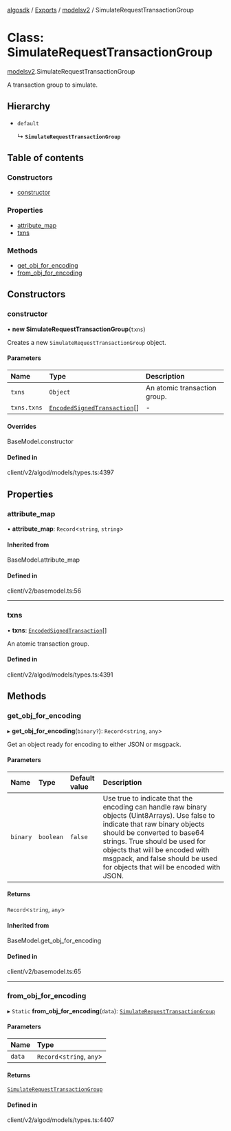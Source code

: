 [algosdk](../README.md) / [Exports](../modules.md) / [modelsv2](../modules/modelsv2.md) / SimulateRequestTransactionGroup

# Class: SimulateRequestTransactionGroup

[modelsv2](../modules/modelsv2.md).SimulateRequestTransactionGroup

A transaction group to simulate.

## Hierarchy

- `default`

  ↳ **`SimulateRequestTransactionGroup`**

## Table of contents

### Constructors

- [constructor](modelsv2.SimulateRequestTransactionGroup.md#constructor)

### Properties

- [attribute\_map](modelsv2.SimulateRequestTransactionGroup.md#attribute_map)
- [txns](modelsv2.SimulateRequestTransactionGroup.md#txns)

### Methods

- [get\_obj\_for\_encoding](modelsv2.SimulateRequestTransactionGroup.md#get_obj_for_encoding)
- [from\_obj\_for\_encoding](modelsv2.SimulateRequestTransactionGroup.md#from_obj_for_encoding)

## Constructors

### constructor

• **new SimulateRequestTransactionGroup**(`txns`)

Creates a new `SimulateRequestTransactionGroup` object.

#### Parameters

| Name | Type | Description |
| :------ | :------ | :------ |
| `txns` | `Object` | An atomic transaction group. |
| `txns.txns` | [`EncodedSignedTransaction`](../interfaces/EncodedSignedTransaction.md)[] | - |

#### Overrides

BaseModel.constructor

#### Defined in

client/v2/algod/models/types.ts:4397

## Properties

### attribute\_map

• **attribute\_map**: `Record`\<`string`, `string`\>

#### Inherited from

BaseModel.attribute\_map

#### Defined in

client/v2/basemodel.ts:56

___

### txns

• **txns**: [`EncodedSignedTransaction`](../interfaces/EncodedSignedTransaction.md)[]

An atomic transaction group.

#### Defined in

client/v2/algod/models/types.ts:4391

## Methods

### get\_obj\_for\_encoding

▸ **get_obj_for_encoding**(`binary?`): `Record`\<`string`, `any`\>

Get an object ready for encoding to either JSON or msgpack.

#### Parameters

| Name | Type | Default value | Description |
| :------ | :------ | :------ | :------ |
| `binary` | `boolean` | `false` | Use true to indicate that the encoding can handle raw binary objects (Uint8Arrays). Use false to indicate that raw binary objects should be converted to base64 strings. True should be used for objects that will be encoded with msgpack, and false should be used for objects that will be encoded with JSON. |

#### Returns

`Record`\<`string`, `any`\>

#### Inherited from

BaseModel.get\_obj\_for\_encoding

#### Defined in

client/v2/basemodel.ts:65

___

### from\_obj\_for\_encoding

▸ `Static` **from_obj_for_encoding**(`data`): [`SimulateRequestTransactionGroup`](modelsv2.SimulateRequestTransactionGroup.md)

#### Parameters

| Name | Type |
| :------ | :------ |
| `data` | `Record`\<`string`, `any`\> |

#### Returns

[`SimulateRequestTransactionGroup`](modelsv2.SimulateRequestTransactionGroup.md)

#### Defined in

client/v2/algod/models/types.ts:4407
